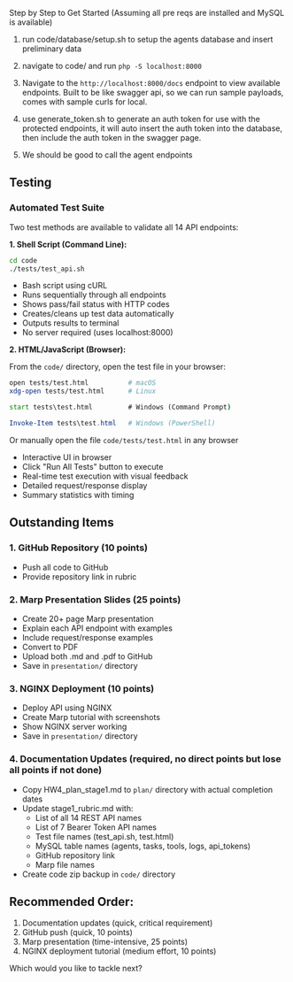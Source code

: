 Step by Step to Get Started (Assuming all pre reqs are installed and MySQL is available)

1. run code/database/setup.sh to setup the agents database and insert preliminary data

2. navigate to code/ and run `php -S localhost:8000`

3. Navigate to the `http://localhost:8000/docs` endpoint to view available endpoints. Built to be like swagger api, so we can run sample payloads, comes with sample curls for local.

4. use generate_token.sh to generate an auth token for use with the protected endpoints, it will auto insert the auth token into the database, then include the auth token in the swagger page.

5. We should be good to call the agent endpoints

Testing
-------

### Automated Test Suite

Two test methods are available to validate all 14 API endpoints:

**1. Shell Script (Command Line):**

```bash
cd code
./tests/test_api.sh
```
- Bash script using cURL
- Runs sequentially through all endpoints
- Shows pass/fail status with HTTP codes
- Creates/cleans up test data automatically
- Outputs results to terminal
- No server required (uses localhost:8000)

**2. HTML/JavaScript (Browser):**

From the `code/` directory, open the test file in your browser:
```bash
open tests/test.html          # macOS
xdg-open tests/test.html      # Linux
```
```cmd
start tests\test.html         # Windows (Command Prompt)
```
```powershell
Invoke-Item tests\test.html   # Windows (PowerShell)
```
Or manually open the file `code/tests/test.html` in any browser

- Interactive UI in browser
- Click "Run All Tests" button to execute
- Real-time test execution with visual feedback
- Detailed request/response display
- Summary statistics with timing


Outstanding Items
----------

### 1. **GitHub Repository** (10 points)
- Push all code to GitHub
- Provide repository link in rubric

### 2. **Marp Presentation Slides** (25 points)
- Create 20+ page Marp presentation
- Explain each API endpoint with examples
- Include request/response examples
- Convert to PDF
- Upload both .md and .pdf to GitHub
- Save in `presentation/` directory

### 3. **NGINX Deployment** (10 points)
- Deploy API using NGINX
- Create Marp tutorial with screenshots
- Show NGINX server working
- Save in `presentation/` directory

### 4. **Documentation Updates** (required, no direct points but lose all points if not done)
- Copy HW4_plan_stage1.md to `plan/` directory with actual completion dates
- Update stage1_rubric.md with:
  - List of all 14 REST API names
  - List of 7 Bearer Token API names
  - Test file names (test_api.sh, test.html)
  - MySQL table names (agents, tasks, tools, logs, api_tokens)
  - GitHub repository link
  - Marp file names
- Create code zip backup in `code/` directory

## Recommended Order:
1. Documentation updates (quick, critical requirement)
2. GitHub push (quick, 10 points)
3. Marp presentation (time-intensive, 25 points)
4. NGINX deployment tutorial (medium effort, 10 points)

Which would you like to tackle next?